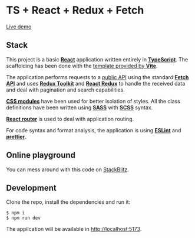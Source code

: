# TS + React + Redux + Fetch

[Live demo](https://adripanico.github.io/ts-react-redux-fetch/)

## Stack

This project is a basic [**React**](https://react.dev/) application written entirely in [**TypeScript**](https://www.typescriptlang.org/). The scaffolding has been done with the [template provided by **Vite**](https://vitejs.dev/guide/).

The application performs requests to a [public API](https://rickandmortyapi.com/) using the standard [**Fetch API**](https://developer.mozilla.org/en-US/docs/Web/API/Fetch_API) and uses [**Redux Toolkit**](https://redux-toolkit.js.org/) and [**React Redux**](https://react-redux.js.org/) to handle the received data and deal with pagination and search capabilities.

[**CSS modules**](https://github.com/css-modules/css-modules) have been used for better isolation of styles. All the class definitions have been written using [**SASS**](https://sass-lang.com/) with [**SCSS**](https://sass-lang.com/documentation/syntax/#scss) syntax.

[**React router**](https://reactrouter.com/) is used to deal with application routing.

For code syntax and format analysis, the application is using [**ESLint**](https://eslint.org/) and [**prettier**](https://prettier.io/).

## Online playground

You can mess around with this code on [StackBlitz](https://stackblitz.com/edit/ts-react-redux-fetch-hwqqp4).

## Development

Clone the repo, install the dependencies and run it:

```
$ npm i
$ npm run dev
```

The application will be available in [http://localhost:5173](http://localhost:5173).
